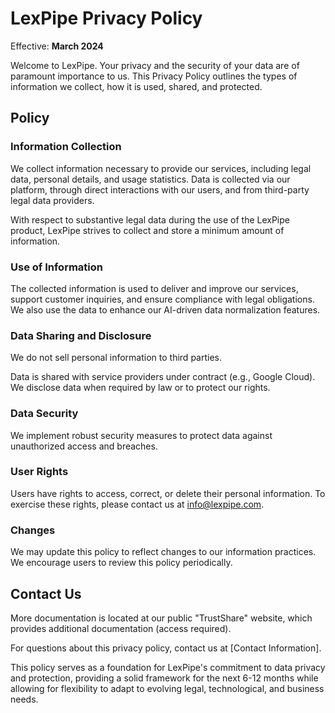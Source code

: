 # LexPipe Privacy Policy

Effective: **March 2024**

Welcome to LexPipe. Your privacy and the security of your data are of paramount importance to us. This Privacy Policy outlines the types of information we collect, how it is used, shared, and protected.

## Policy

### Information Collection

We collect information necessary to provide our services, including legal data, 
personal details, and usage statistics. Data is collected via our platform, through direct interactions with our users, and from third-party legal data providers.

With respect to substantive legal data during the use of the LexPipe product, 
LexPipe strives to collect and store a minimum amount of information.

### Use of Information

The collected information is used to deliver and improve our services, support
customer inquiries, and ensure compliance with legal obligations. We also use the data to enhance our AI-driven data normalization features.

### Data Sharing and Disclosure

We do not sell personal information to third parties.

Data is shared with service providers under contract (e.g., Google Cloud). We
disclose data when required by law or to protect our rights.

### Data Security

We implement robust security measures to protect data against unauthorized access 
and breaches.

### User Rights

Users have rights to access, correct, or delete their personal information. To
exercise these rights, please contact us at info@lexpipe.com.

### Changes

We may update this policy to reflect changes to our information practices. We
encourage users to review this policy periodically.

## Contact Us

More documentation is located at our public "TrustShare" website, which provides 
additional documentation (access required).

For questions about this privacy policy, contact us at [Contact Information].

This policy serves as a foundation for LexPipe's commitment to data privacy and 
protection, providing a solid framework for the next 6-12 months while allowing for 
flexibility to adapt to evolving legal, technological, and business needs.
